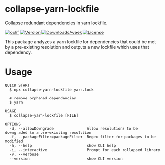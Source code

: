 collapse-yarn-lockfile
=================

Collapse redundant dependencies in yarn lockfile.

[![oclif](https://img.shields.io/badge/cli-oclif-brightgreen.svg)](https://oclif.io)
[![Version](https://img.shields.io/npm/v/collapse-yarn-lockfile.svg)](https://npmjs.org/package/collapse-yarn-lockfile)
[![Downloads/week](https://img.shields.io/npm/dw/collapse-yarn-lockfile.svg)](https://npmjs.org/package/collapse-yarn-lockfile)
[![License](https://img.shields.io/npm/l/collapse-yarn-lockfile.svg)](https://github.com/michaelbrewerdavis/collapse-yarn-lockfile/blob/master/package.json)

This package analyzes a yarn lockfile for dependencies that could be met by a pre-existing resolution and outputs
a new lockfile which uses that dependency.

# Usage
```sh-session
QUICK START
  $ npx collapse-yarn-lockfile yarn.lock

  # remove orphaned dependencies
  $ yarn

USAGE
  $ collapse-yarn-lockfile [FILE]

OPTIONS
  -d, --allowDowngrade               Allow resolutions to be downgraded to a pre-existing resolution
  -f, --packageFilter=packageFilter  Regex filter for packages to be modified
  -h, --help                         show CLI help
  -i, --interactive                  Prompt for each collapsed library
  -v, --verbose
  --version                          show CLI version
```
